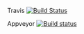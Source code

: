 Travis [![Build Status](https://travis-ci.org/funbiscuit/cmake-ci-test.svg?branch=master)](https://travis-ci.org/funbiscuit/cmake-ci-test)

Appveyor [![Build status](https://ci.appveyor.com/api/projects/status/eg1lkw4n67vav9d2/branch/master?svg=true)](https://ci.appveyor.com/project/funbiscuit/cmake-ci-test/branch/master)
